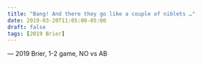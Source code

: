 ```yaml
---
title: "Bang! And there they go like a couple of niblets …"
date: 2019-03-20T11:05:00-05:00
draft: false
tags: [2019 Brier]
---
```

— 2019 Brier, 1-2 game, NO vs AB
<!--more--> 

